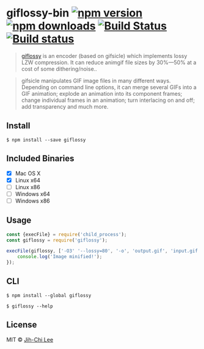 # giflossy-bin [![npm version](https://img.shields.io/npm/v/giflossy.svg)](https://www.npmjs.com/package/giflossy) [![npm downloads](https://img.shields.io/npm/dm/giflossy.svg)](https://www.npmjs.com/package/giflossy) [![Build Status](https://travis-ci.org/jihchi/giflossy-bin.svg?branch=master)](https://travis-ci.org/jihchi/giflossy-bin) [![Build status](https://ci.appveyor.com/api/projects/status/lblrhmvt58uyqcmc?svg=true)](https://ci.appveyor.com/project/jihchi/giflossy-bin)

> [giflossy](https://github.com/pornel/giflossy) is an encoder (based on gifsicle) which implements lossy LZW compression. It can reduce animgif file sizes by 30%—50% at a cost of some dithering/noise..

> gifsicle manipulates GIF image files in many different ways. Depending on command line options, it can merge several GIFs into a GIF animation; explode an animation into its component frames; change individual frames in an animation; turn interlacing on and off; add transparency and much more.

## Install

```
$ npm install --save giflossy
```

## Included Binaries

- [x] Mac OS X
- [x] Linux x64
- [ ] Linux x86
- [ ] Windows x64
- [ ] Windows x86

## Usage

```js
const {execFile} = require('child_process');
const giflossy = require('giflossy');

execFile(giflossy, ['-O3' '--lossy=80', '-o', 'output.gif', 'input.gif'], err => {
	console.log('Image minified!');
});
```


## CLI

```
$ npm install --global giflossy
```

```
$ giflossy --help
```


## License

MIT © [Jih-Chi Lee](https://github.com/jihchi)
